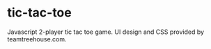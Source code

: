 # tic-tac-toe
Javascript 2-player tic tac toe game. UI design and CSS provided by teamtreehouse.com.
